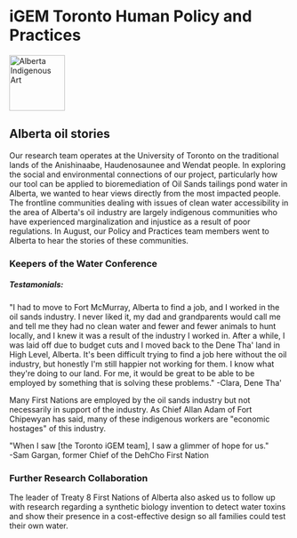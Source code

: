 # iGEM Toronto Human Policy and Practices

<img src="http://www.albertanativenews.com/wp-content/uploads/2014/03/cover-image-for-march-1024x1024.jpg" alt="Alberta Indigenous Art" style="width:100px; height:100px"/>

## Alberta oil stories 

Our research team operates at the University of Toronto on the traditional lands of the Anishinaabe, Haudenosaunee and Wendat people. In exploring the social and environmental connections of our project, particularly how our tool can be applied to bioremediation of Oil Sands tailings pond water in Alberta, we wanted to hear views directly from the most impacted people. The frontline communities dealing with issues of clean water accessibility in the area of Alberta's oil industry are largely indigenous communities who have experienced marginalization and injustice as a result of poor regulations. In August, our Policy and Practices team members went to Alberta to hear the stories of these communities. 

### Keepers of the Water Conference

##### Testamonials:  
"I had to move to Fort McMurray, Alberta to find a job, and I worked in the oil sands industry. I never liked it, my dad and grandparents would call me and tell me they had no clean water and fewer and fewer animals to hunt locally, and I knew it was a result of the industry I worked in. After a while, I was laid off due to budget cuts and I moved back to the Dene Tha' land in High Level, Alberta. It's been difficult trying to find a job here without the oil industry, but honestly I'm still happier not working for them. I know what they're doing to our land. For me, it would be great to be able to be employed by something that is solving these problems." 
-Clara, Dene Tha'   

Many First Nations are employed by the oil sands industry but not necessarily in support of the industry. As Chief Allan Adam of Fort Chipewyan has said, many of these indigenous workers are  "economic hostages" of this industry.   

"When I saw [the Toronto iGEM team], I saw a glimmer of hope for us."  
-Sam Gargan, former Chief of the DehCho First Nation

### Further Research Collaboration
The leader of Treaty 8 First Nations of Alberta also asked us to follow up with research regarding a synthetic biology invention to detect water toxins and show their presence in a cost-effective design so all families could test their own water. 


